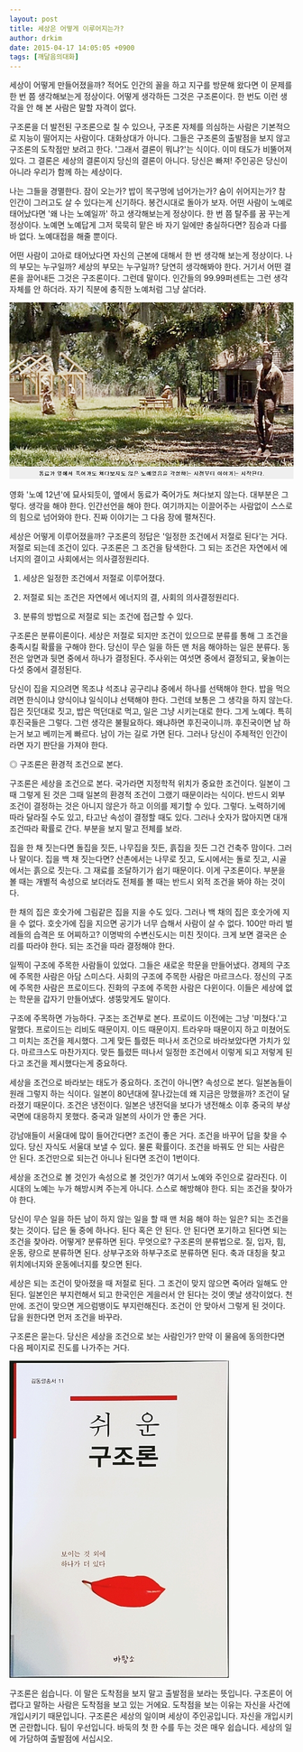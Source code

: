 ```yaml
---
layout: post
title: 세상은 어떻게 이루어지는가?
author: drkim
date: 2015-04-17 14:05:05 +0900
tags: [깨달음의대화]
---
```

세상이 어떻게 만들어졌을까? 적어도 인간의 꼴을 하고 지구를 방문해 왔다면 이 문제를 한 번 쯤 생각해보는게 정상이다. 어떻게 생각하든 그것은 구조론이다. 한 번도 이런 생각을 안 해 본 사람은 말할 자격이 없다. 

  


구조론을 더 발전된 구조론으로 칠 수 있으나, 구조론 자체를 의심하는 사람은 기본적으로 지능이 떨어지는 사람이다. 대화상대가 아니다. 그들은 구조론의 출발점을 보지 않고 구조론의 도착점만 보려고 한다. '그래서 결론이 뭐냐?'는 식이다. 이미 태도가 비뚤어져 있다. 그 결론은 세상의 결론이지 당신의 결론이 아니다. 당신은 빠져! 주인공은 당신이 아니라 우리가 함께 하는 세상이다. 

  


나는 그들을 경멸한다. 잠이 오는가? 밥이 목구멍에 넘어가는가? 숨이 쉬어지는가? 참 인간이 그러고도 살 수 있다는게 신기하다. 봉건시대로 돌아가 보자. 어떤 사람이 노예로 태어났다면 '왜 나는 노예일까' 하고 생각해보는게 정상이다. 한 번 쯤 탈주를 꿈 꾸는게 정상이다. 노예면 노예답게 그저 묵묵히 맡은 바 자기 일에만 충실하다면? 짐승과 다를 바 없다. 노예대접을 해줄 뿐이다.

  


어떤 사람이 고아로 태어났다면 자신의 근본에 대해서 한 번 생각해 보는게 정상이다. 나의 부모는 누구일까? 세상의 부모는 누구일까? 당연히 생각해봐야 한다. 거기서 어떤 결론을 끌어내든 그것은 구조론이다. 그런데 말이다. 인간들의 99.99퍼센트는 그런 생각 자체를 안 하더라. 자기 직분에 충직한 노예처럼 그냥 살더라. 

  




![](/files/attach/images/198/986/581/38.jpg) 

  


영화 '노예 12년'에 묘사되듯이, 옆에서 동료가 죽어가도 쳐다보지 않는다. 대부분은 그렇다. 생각을 해야 한다. 인간선언을 해야 한다. 여기까지는 이끌어주는 사람없이 스스로의 힘으로 넘어와야 한다. 진짜 이야기는 그 다음 장에 펼쳐진다. 

  


세상은 어떻게 이루어졌을까? 구조론의 정답은 '일정한 조건에서 저절로 된다'는 거다. 저절로 되는데 조건이 있다. 구조론은 그 조건을 탐색한다. 그 되는 조건은 자연에서 에너지의 결이고 사회에서는 의사결정원리다. 

  


1. 세상은 일정한 조건에서 저절로 이루어졌다.  
      
2. 저절로 되는 조건은 자연에서 에너지의 결, 사회의 의사결정원리다.  
      
3. 분류의 방법으로 저절로 되는 조건에 접근할 수 있다. 

  


구조론은 분류이론이다. 세상은 저절로 되지만 조건이 있으므로 분류를 통해 그 조건을 충족시킬 확률을 구해야 한다. 당신이 무슨 일을 하든 맨 처음 해야하는 일은 분류다. 동전은 앞면과 뒷면 중에서 하나가 결정된다. 주사위는 여섯면 중에서 결정되고, 윷놀이는 다섯 중에서 결정된다. 

  


당신이 집을 지으려면 목조냐 석조냐 공구리냐 중에서 하나를 선택해야 한다. 밥을 먹으려면 한식이냐 양식이냐 일식이냐 선택해야 한다. 그런데 보통은 그 생각을 하지 않는다. 집은 짓던대로 짓고, 밥은 먹던대로 먹고, 일은 그냥 시키는대로 한다. 그게 노예다. 특히 후진국들은 그렇다. 그런 생각은 불필요하다. 왜냐하면 후진국이니까. 후진국이면 남 하는거 보고 베끼는게 빠르다. 남이 가는 길로 가면 된다. 그러나 당신이 주체적인 인간이라면 자기 판단을 가져야 한다. 

  


◎ 구조론은 환경적 조건으로 본다. 

  


구조론은 세상을 조건으로 본다. 국가라면 지정학적 위치가 중요한 조건이다. 일본이 그때 그렇게 된 것은 그때 일본의 환경적 조건이 그랬기 때문이라는 식이다. 반드시 외부 조건이 결정하는 것은 아니지 않은가 하고 이의를 제기할 수 있다. 그렇다. 노력하기에 따라 달라질 수도 있고, 타고난 속성이 결정할 때도 있다. 그러나 숫자가 많아지면 대개 조건따라 확률로 간다. 부분을 보지 말고 전체를 보라.

  


집을 한 채 짓는다면 돌집을 짓든, 나무집을 짓든, 흙집을 짓든 그건 건축주 맘이다. 그러나 말이다. 집을 백 채 짓는다면? 산촌에서는 나무로 짓고, 도시에서는 돌로 짓고, 시골에서는 흙으로 짓는다. 그 재료를 조달하기가 쉽기 때문이다. 이게 구조론이다. 부분을 볼 때는 개별적 속성으로 보더라도 전체를 볼 때는 반드시 외적 조건을 봐야 하는 것이다.

  


한 채의 집은 호숫가에 그림같은 집을 지을 수도 있다. 그러나 백 채의 집은 호숫가에 지을 수 없다. 호숫가에 집을 지으면 공기가 너무 습해서 사람이 살 수 없다. 100만 마리 벌레들의 습격은 또 어찌하고? 이명박의 수변신도시는 미친 짓이다. 크게 보면 결국은 순리를 따라야 한다. 되는 조건을 따라 결정해야 한다. 

  


일찍이 구조에 주목한 사람들이 있었다. 그들은 새로운 학문을 만들어냈다. 경제의 구조에 주목한 사람은 아담 스미스다. 사회의 구조에 주목한 사람은 마르크스다. 정신의 구조에 주목한 사람은 프로이드다. 진화의 구조에 주목한 사람은 다윈이다. 이들은 세상에 없는 학문을 갑자기 만들어냈다. 생뚱맞게도 말이다. 

  


구조에 주목하면 가능하다. 구조는 조건부로 본다. 프로이드 이전에는 그냥 '미쳤다.'고 말했다. 프로이드는 리비도 때문이지. 이드 때문이지. 트라우마 때문이지 하고 미쳤어도 그 미치는 조건을 제시했다. 그게 맞든 틀렸든 떠나서 조건으로 바라보았다면 가치가 있다. 마르크스도 마찬가지다. 맞든 틀렸든 떠나서 일정한 조건에서 이렇게 되고 저렇게 된다고 조건을 제시했다는게 중요하다.

  


세상을 조건으로 바라보는 태도가 중요하다. 조건이 아니면? 속성으로 본다. 일본놈들이 원래 그렇지 하는 식이다. 일본이 80년대에 잘나갔는데 왜 지금은 망했을까? 조건이 달라졌기 때문이다. 조건은 냉전이다. 일본은 냉전덕을 보다가 냉전해소 이후 중국의 부상국면에 대응하지 못했다. 중국과 일본의 사이가 안 좋은 거다. 

  


강남애들이 서울대에 많이 들어간다면? 조건이 좋은 거다. 조건을 바꾸어 답을 찾을 수 있다. 당신 자식도 서울대 보낼 수 있다. 물론 확률이다. 조건을 바꿔도 안 되는 사람은 안 된다. 조건만으로 되는건 아니나 된다면 조건이 1번이다.

  


세상을 조건으로 볼 것인가 속성으로 볼 것인가? 여기서 노예와 주인으로 갈라진다. 이 시대의 노예는 누가 해방시켜 주는게 아니다. 스스로 해방해야 한다. 되는 조건을 찾아가야 한다. 

  


당신이 무슨 일을 하든 남이 하지 않는 일을 할 때 맨 처음 해야 하는 일은? 되는 조건을 찾는 것이다. 답은 둘 중에 하나다. 된다 혹은 안 된다. 안 된다면 포기하고 된다면 되는 조건을 찾아라. 어떻게? 분류하면 된다. 무엇으로? 구조론의 분류법으로. 질, 입자, 힘, 운동, 량으로 분류하면 된다. 상부구조와 하부구조로 분류하면 된다. 축과 대칭을 찾고 위치에너지와 운동에너지를 찾으면 된다.

  


세상은 되는 조건이 맞아졌을 때 저절로 된다. 그 조건이 맞지 않으면 죽어라 일해도 안 된다. 일본인은 부지런해서 되고 한국인은 게을러서 안 된다는 것이 옛날 생각이었다. 천만에. 조건이 맞으면 게으럼뱅이도 부지런해진다. 조건이 안 맞아서 그렇게 된 것이다. 답을 원한다면 먼저 조건을 바꾸라.

  


구조론은 묻는다. 당신은 세상을 조건으로 보는 사람인가? 만약 이 물음에 동의한다면 다음 페이지로 진도를 나가주는 거다. 

  


  



![](/files/attach/images/198/986/581/111111105.jpg)   


  


구조론은 쉽습니다. 이 말은 도착점을 보지 말고 출발점을 보라는 뜻입니다. 구조론이 어렵다고 말하는 사람은 도착점을 보고 있는 거에요. 도착점을 보는 이유는 자신을 사건에 개입시키기 때문입니다. 구조론은 세상의 일이며 세상이 주인공입니다. 자신을 개입시키면 곤란합니다. 팀이 우선입니다. 바둑의 첫 한 수를 두는 것은 매우 쉽습니다. 세상의 일에 가담하여 출발점에 서십시오.
